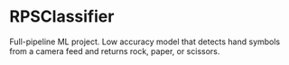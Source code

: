 # RPSClassifier
Full-pipeline ML project. Low accuracy model that detects hand symbols from a camera feed and returns rock, paper, or scissors.
